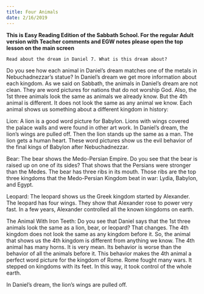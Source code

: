 ```yaml
---
title: Four Animals
date: 2/16/2019
---
```


 **This is Easy Reading Edition of the Sabbath School. For the regular Adult version with Teacher comments and EGW notes please open the top lesson on the main screen** 

`Read about the dream in Daniel 7. What is this dream about?`

Do you see how each animal in Daniel’s dream matches one of the metals in Nebuchadnezzar’s statue? In Daniel’s dream we get more information about each kingdom. As we said on Sabbath, the animals in Daniel’s dream are not clean. They are word pictures for nations that do not worship God. Also, the 1st three animals look the same as animals we already know. But the 4th animal is different. It does not look the same as any animal we know. Each animal shows us something about a different kingdom in history:

Lion: A lion is a good word picture for Babylon. Lions with wings covered the palace walls and were found in other art work. In Daniel’s dream, the lion’s wings are pulled off. Then the lion stands up the same as a man. The lion gets a human heart. These word pictures show us the evil behavior of the final kings of Babylon after Nebuchadnezzar.

Bear: The bear shows the Medo-Persian Empire. Do you see that the bear is raised up on one of its sides? That shows that the Persians were stronger than the Medes. The bear has three ribs in its mouth. Those ribs are the top three kingdoms that the Medo-Persian Kingdom beat in war: Lydia, Babylon, and Egypt.

Leopard: The leopard shows us the Greek kingdom started by Alexander. The leopard has four wings. They show that Alexander rose to power very fast. In a few years, Alexander controlled all the known kingdoms on earth.

The Animal With Iron Teeth: Do you see that Daniel says that the 1st three animals look the same as a lion, bear, or leopard? That changes. The 4th kingdom does not look the same as any kingdom before it. So, the animal that shows us the 4th kingdom is different from anything we know. The 4th animal has many horns. It is very mean. Its behavior is worse than the behavior of all the animals before it. This behavior makes the 4th animal a perfect word picture for the kingdom of Rome. Rome fought many wars. It stepped on kingdoms with its feet. In this way, it took control of the whole earth.

In Daniel’s dream, the lion’s wings are pulled off.
